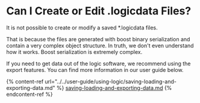 # Can I Create or Edit .logicdata Files?

It is not possible to create or modify a saved \*.logicdata files.

That is because the files are generated with boost binary serialization and contain a very complex object structure. In truth, we don't even understand how it works. Boost serialization is extremely complex.

If you need to get data out of the logic software, we recommend using the export features. You can find more information in our user guide below.

{% content-ref url="../../user-guide/using-logic/saving-loading-and-exporting-data.md" %}
[saving-loading-and-exporting-data.md](../../user-guide/using-logic/saving-loading-and-exporting-data.md)
{% endcontent-ref %}



